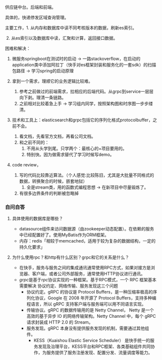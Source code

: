 供应链中台。后端和前端。

具体的，快递停发区域查询管理。

主要工作，1. 从内存和数据库中读不同考核版本的数据，刷新es索引。

​				   2. 从es索引以及数据库中读，汇聚和计算，返回接口数据。

困难和解决：

1. 微服务springboot在测试时的启动 -> 一路stackoverflow，在启动的application类中添加阿拉丁（快手对es框架封装和服务化的一套sdk）的扫描包路径 -> 学习spring的启动原理
2. 拿到一个需求，理顺它的业务逻辑比较难。
   1. 参考之前做过的前端需求，拉相应的后端代码。从grpc到service一层层向下剥。理清一条链路。
   2. 之前相对比较着急上手 -> 学习组内同学，按照架构图和时序图一步步缕清。
3. 技术和工具上：elasticsearch和grpc包括它的序列化格式protocolbuffer，之前不会。
   1. 看文档，先看官方文档，再看公司文档。
   2. 和之前不同的：
      1. 不用从头学到尾。只学两个：最核心的+项目要用的。
      2. 特别快。因为做需求替代了学习时候写demo。

4. code review，
   1. 写的代码比较靠近算法。（个人感觉:比较陈旧，尤其是大批量不同格式的数据，转换聚合的时候，嵌套地狱）
      1. 全是stream类，用的函数式编程思想 -> 在新项目中尽量锻炼了。
   2. 有很多边界条件的判断被忽略掉



### 自问自答

1. 具体使用的数据库是哪些？
   + datasource组件来访问数据源（由zookeeper动态配置）。在依赖的服务中已经配置好了。使用MyBatis作为ORM框架。
   + 内存：redis「相较于memcached，适用于较为复杂的数据结构，一定的持久化要求」

2. 为什么使用rpc？和http有什么区别？grpc和它的关系是什么？
   + 在快手，服务与服务之间的集成通讯通常使用RPC方式，如果对接方是浏览器、客户端，或者公司外部服务，通常使用HTTP协议进行通讯。
   + *grpc*是基于*rpc*协议实现的一种框架。基于RPC模式，一个 RPC 框架基本需要解决 协议约定、网络传输、服务发现这三个问题
     + 协议约定。gRPC 的协议是 Protocol Buffers，是一种压缩率极高的序列化协议，Google 在 2008 年开源了 Protocol Buffers，支持多种编程语言，所以 gRPC 支持客户端与服务端可以用不同语言实现。
     + 传输协议。gRPC 的数据传输用的是 Netty Channel， Netty 是一个高效的基于异步 IO 的网络传输架构。Netty Channel 中，每个 gRPC 请求封装成 HTTP 2.0 的 Stream。
     + 服务发现。gRPC 本身没有提供服务发现的机制，需要通过其他组件。
       + KESS（Kuaishou Elastic Service Scheduler） 是快手统一的服务发现及治理平台，KESS平台和RPC框架、各类基础组件共同协作，为服务提供了服务注册发现、配置分发、流量调度等能力。